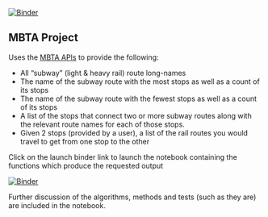 [![Binder](https://mybinder.org/badge_logo.svg)](https://mybinder.org/v2/gh/bahill/mbta_project/main?labpath=MBTA_Project.ipynb)


## MBTA Project
Uses the [MBTA APIs](https://api-v3.mbta.com/docs/swagger/index.html)
to provide the following:
- All “subway” (light & heavy rail) route long-names
- The name of the subway route with the most stops as well as a count of its stops
- The name of the subway route with the fewest stops as well as a count of its stops
- A list of the stops that connect two or more subway routes along with the relevant
route names for each of those stops.
- Given 2 stops (provided by a user), a list of the rail routes you would travel to get from one stop to the other

Click on the launch binder link to launch the notebook containing the functions which produce the requested output

[![Binder](https://mybinder.org/badge_logo.svg)](https://mybinder.org/v2/gh/bahill/mbta_project/main?labpath=MBTA_Project.ipynb)

Further discussion of the algorithms, methods and tests (such as they are) are included in the notebook.
